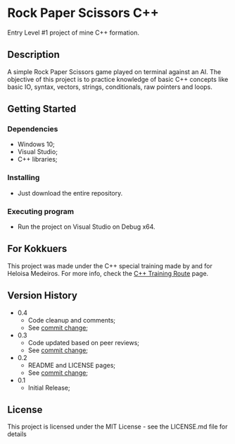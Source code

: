 # Rock Paper Scissors C++

Entry Level #1 project of mine C++ formation.

## Description

A simple Rock Paper Scissors game played on terminal against an AI. The objective of this project is to practice knowledge of basic C++ concepts like basic IO, syntax, vectors, strings, conditionals, raw pointers and loops. 

## Getting Started

### Dependencies

* Windows 10;
* Visual Studio;
* C++ libraries;

### Installing

* Just download the entire repository.

### Executing program

* Run the project on Visual Studio on Debug x64.

## For Kokkuers

This project was made under the C++ special training made by and for Heloisa Medeiros. For more info, check the [C++ Training Route](https://kokkugames.atlassian.net/wiki/spaces/~551654817/pages/1840087045/C+Training+Route) page.

## Version History

* 0.4
    * Code cleanup and comments;
    * See [commit change](https://github.com/helomdrs/RockPaperScissors-Cpp/commits/master/);
* 0.3
    * Code updated based on peer reviews;
    * See [commit change](https://github.com/helomdrs/RockPaperScissors-Cpp/commits/master/);
* 0.2
    * README and LICENSE pages;
    * See [commit change](https://github.com/helomdrs/RockPaperScissors-Cpp/commits/master/);
* 0.1
    * Initial Release;

## License

This project is licensed under the MIT License - see the LICENSE.md file for details